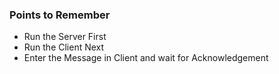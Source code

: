 ### Points to Remember
- Run the Server First
- Run the Client Next
- Enter the Message in Client and wait for Acknowledgement